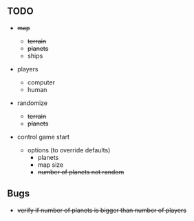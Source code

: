 TODO
----

- ~~map~~
  - ~~terrain~~
  - ~~planets~~
  - ships

- players
  - computer
  - human

- randomize
  - ~~terrain~~
  - ~~planets~~

- control game start
  - options (to override defaults)
    - planets
    - map size
    - ~~number of planets not random~~

Bugs
----

- ~~verify if number of planets is bigger than number of players~~
